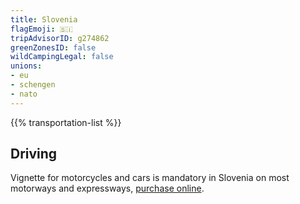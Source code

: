 ```yaml
---
title: Slovenia
flagEmoji: 🇸🇮
tripAdvisorID: g274862
greenZonesID: false
wildCampingLegal: false
unions:
- eu
- schengen
- nato
---
```


{{% transportation-list %}}

## Driving

Vignette for motorcycles and cars is mandatory in Slovenia on most motorways and expressways, [purchase online](https://evinjeta.dars.si/en).
